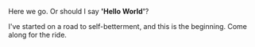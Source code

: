 Here we go.  Or should I say **'Hello World'**?

I've started on a road to self-betterment, and this is the beginning.  Come along for the ride.
